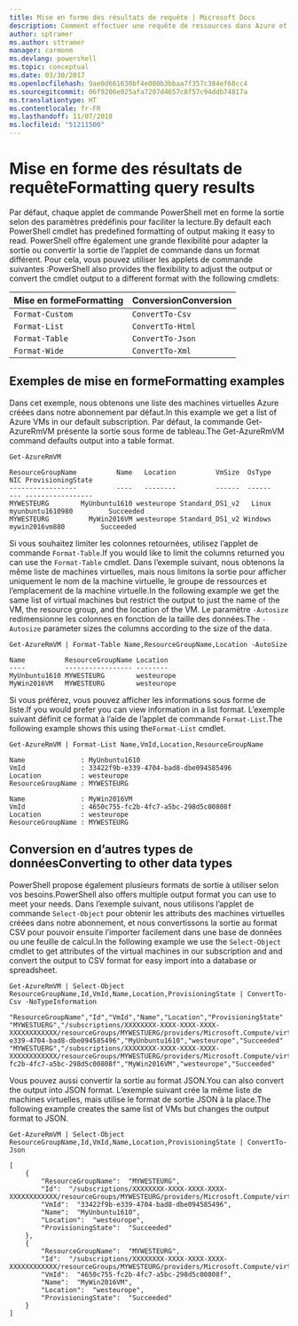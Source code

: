 ```yaml
---
title: Mise en forme des résultats de requête | Microsoft Docs
description: Comment effectuer une requête de ressources dans Azure et mettre en forme les résultats.
author: sptramer
ms.author: sttramer
manager: carmonm
ms.devlang: powershell
ms.topic: conceptual
ms.date: 03/30/2017
ms.openlocfilehash: 9ae0d661630bf4e080b3bbaa7f357c384ef68cc4
ms.sourcegitcommit: 06f9206e025afa7207d4657c8f57c94ddb74817a
ms.translationtype: HT
ms.contentlocale: fr-FR
ms.lasthandoff: 11/07/2018
ms.locfileid: "51211500"
---
```

# <a name="formatting-query-results"></a><span data-ttu-id="76243-103">Mise en forme des résultats de requête</span><span class="sxs-lookup"><span data-stu-id="76243-103">Formatting query results</span></span>

<span data-ttu-id="76243-104">Par défaut, chaque applet de commande PowerShell met en forme la sortie selon des paramètres prédéfinis pour faciliter la lecture.</span><span class="sxs-lookup"><span data-stu-id="76243-104">By default each PowerShell cmdlet has predefined formatting of output making it easy to read.</span></span>  <span data-ttu-id="76243-105">PowerShell offre également une grande flexibilité pour adapter la sortie ou convertir la sortie de l’applet de commande dans un format différent. Pour cela, vous pouvez utiliser les applets de commande suivantes :</span><span class="sxs-lookup"><span data-stu-id="76243-105">PowerShell also provides the flexibility to adjust the output or convert the cmdlet output to a different format with the following cmdlets:</span></span>

| <span data-ttu-id="76243-106">Mise en forme</span><span class="sxs-lookup"><span data-stu-id="76243-106">Formatting</span></span>      | <span data-ttu-id="76243-107">Conversion</span><span class="sxs-lookup"><span data-stu-id="76243-107">Conversion</span></span>       |
|-----------------|------------------|
| `Format-Custom` | `ConvertTo-Csv`  |
| `Format-List`   | `ConvertTo-Html` |
| `Format-Table`  | `ConvertTo-Json` |
| `Format-Wide`   | `ConvertTo-Xml`  |

## <a name="formatting-examples"></a><span data-ttu-id="76243-108">Exemples de mise en forme</span><span class="sxs-lookup"><span data-stu-id="76243-108">Formatting examples</span></span>

<span data-ttu-id="76243-109">Dans cet exemple, nous obtenons une liste des machines virtuelles Azure créées dans notre abonnement par défaut.</span><span class="sxs-lookup"><span data-stu-id="76243-109">In this example we get a list of Azure VMs in our default subscription.</span></span>  <span data-ttu-id="76243-110">Par défaut, la commande Get-AzureRmVM présente la sortie sous forme de tableau.</span><span class="sxs-lookup"><span data-stu-id="76243-110">The Get-AzureRmVM command defaults output into a table format.</span></span>

```powershell-interactive
Get-AzureRmVM
```

```output
ResourceGroupName          Name   Location          VmSize  OsType              NIC ProvisioningState
-----------------          ----   --------          ------  ------              --- -----------------
MYWESTEURG        MyUnbuntu1610 westeurope Standard_DS1_v2   Linux myunbuntu1610980         Succeeded
MYWESTEURG          MyWin2016VM westeurope Standard_DS1_v2 Windows   mywin2016vm880         Succeeded
```

<span data-ttu-id="76243-111">Si vous souhaitez limiter les colonnes retournées, utilisez l’applet de commande `Format-Table`.</span><span class="sxs-lookup"><span data-stu-id="76243-111">If you would like to limit the columns returned you can use the `Format-Table` cmdlet.</span></span> <span data-ttu-id="76243-112">Dans l’exemple suivant, nous obtenons la même liste de machines virtuelles, mais nous limitons la sortie pour afficher uniquement le nom de la machine virtuelle, le groupe de ressources et l’emplacement de la machine virtuelle.</span><span class="sxs-lookup"><span data-stu-id="76243-112">In the following example we get the same list of virtual machines but restrict the output to just the name of the VM, the resource group, and the location of the VM.</span></span>  <span data-ttu-id="76243-113">Le paramètre `-Autosize` redimensionne les colonnes en fonction de la taille des données.</span><span class="sxs-lookup"><span data-stu-id="76243-113">The `-Autosize` parameter sizes the columns according to the size of the data.</span></span>

```powershell-interactive
Get-AzureRmVM | Format-Table Name,ResourceGroupName,Location -AutoSize
```

```output
Name          ResourceGroupName Location
----          ----------------- --------
MyUnbuntu1610 MYWESTEURG        westeurope
MyWin2016VM   MYWESTEURG        westeurope
```

<span data-ttu-id="76243-114">Si vous préférez, vous pouvez afficher les informations sous forme de liste.</span><span class="sxs-lookup"><span data-stu-id="76243-114">If you would prefer you can view information in a list format.</span></span> <span data-ttu-id="76243-115">L’exemple suivant définit ce format à l’aide de l’applet de commande `Format-List`.</span><span class="sxs-lookup"><span data-stu-id="76243-115">The following example shows this using the`Format-List` cmdlet.</span></span>

```powershell-interactive
Get-AzureRmVM | Format-List Name,VmId,Location,ResourceGroupName
```

```output
Name              : MyUnbuntu1610
VmId              : 33422f9b-e339-4704-bad8-dbe094585496
Location          : westeurope
ResourceGroupName : MYWESTEURG

Name              : MyWin2016VM
VmId              : 4650c755-fc2b-4fc7-a5bc-298d5c00808f
Location          : westeurope
ResourceGroupName : MYWESTEURG
```

## <a name="converting-to-other-data-types"></a><span data-ttu-id="76243-116">Conversion en d’autres types de données</span><span class="sxs-lookup"><span data-stu-id="76243-116">Converting to other data types</span></span>

<span data-ttu-id="76243-117">PowerShell propose également plusieurs formats de sortie à utiliser selon vos besoins.</span><span class="sxs-lookup"><span data-stu-id="76243-117">PowerShell also offers multiple output format you can use to meet your needs.</span></span>  <span data-ttu-id="76243-118">Dans l’exemple suivant, nous utilisons l’applet de commande `Select-Object` pour obtenir les attributs des machines virtuelles créées dans notre abonnement, et nous convertissons la sortie au format CSV pour pouvoir ensuite l’importer facilement dans une base de données ou une feuille de calcul.</span><span class="sxs-lookup"><span data-stu-id="76243-118">In the following example we use the `Select-Object` cmdlet to get attributes of the virtual machines in our subscription and and convert the output to CSV format for easy import into a database or spreadsheet.</span></span>

```powershell-interactive
Get-AzureRmVM | Select-Object ResourceGroupName,Id,VmId,Name,Location,ProvisioningState | ConvertTo-Csv -NoTypeInformation
```

```output
"ResourceGroupName","Id","VmId","Name","Location","ProvisioningState"
"MYWESTUERG","/subscriptions/XXXXXXXX-XXXX-XXXX-XXXX-XXXXXXXXXXXX/resourceGroups/MYWESTUERG/providers/Microsoft.Compute/virtualMachines/MyUnbuntu1610","33422f9b-e339-4704-bad8-dbe094585496","MyUnbuntu1610","westeurope","Succeeded"
"MYWESTUERG","/subscriptions/XXXXXXXX-XXXX-XXXX-XXXX-XXXXXXXXXXXX/resourceGroups/MYWESTUERG/providers/Microsoft.Compute/virtualMachines/MyWin2016VM","4650c755-fc2b-4fc7-a5bc-298d5c00808f","MyWin2016VM","westeurope","Succeeded"
```

<span data-ttu-id="76243-119">Vous pouvez aussi convertir la sortie au format JSON.</span><span class="sxs-lookup"><span data-stu-id="76243-119">You can also convert the output into JSON format.</span></span>  <span data-ttu-id="76243-120">L’exemple suivant crée la même liste de machines virtuelles, mais utilise le format de sortie JSON à la place.</span><span class="sxs-lookup"><span data-stu-id="76243-120">The following example creates the same list of VMs but changes the output format to JSON.</span></span>

```powershell-interactive
Get-AzureRmVM | Select-Object ResourceGroupName,Id,VmId,Name,Location,ProvisioningState | ConvertTo-Json
```

```output
[
    {
        "ResourceGroupName":  "MYWESTEURG",
        "Id":  "/subscriptions/XXXXXXXX-XXXX-XXXX-XXXX-XXXXXXXXXXXX/resourceGroups/MYWESTEURG/providers/Microsoft.Compute/virtualMachines/MyUnbuntu1610",
        "VmId":  "33422f9b-e339-4704-bad8-dbe094585496",
        "Name":  "MyUnbuntu1610",
        "Location":  "westeurope",
        "ProvisioningState":  "Succeeded"
    },
    {
        "ResourceGroupName":  "MYWESTEURG",
        "Id":  "/subscriptions/XXXXXXXX-XXXX-XXXX-XXXX-XXXXXXXXXXXX/resourceGroups/MYWESTEURG/providers/Microsoft.Compute/virtualMachines/MyWin2016VM",
        "VmId":  "4650c755-fc2b-4fc7-a5bc-298d5c00808f",
        "Name":  "MyWin2016VM",
        "Location":  "westeurope",
        "ProvisioningState":  "Succeeded"
    }
]
```
